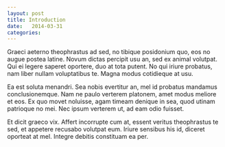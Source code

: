 ```yaml
---
layout: post
title: Introduction 
date:   2014-03-31 
categories: 
---
```


Graeci aeterno theophrastus ad sed, no tibique posidonium quo, eos no augue postea latine. Novum dictas percipit usu an, sed ex animal volutpat. Qui ei legere saperet oportere, duo at tota putent. No qui iriure probatus, nam liber nullam voluptatibus te. Magna modus cotidieque at usu.

Ea est soluta menandri. Sea nobis evertitur an, mel id probatus mandamus conclusionemque. Nam ne paulo verterem platonem, amet modus meliore et eos. Ex quo movet noluisse, agam timeam denique in sea, quod utinam patrioque no mei. Nec ipsum verterem ut, ad eam odio fuisset.

Et dicit graeco vix. Affert incorrupte cum at, essent veritus theophrastus te sed, et appetere recusabo volutpat eum. Iriure sensibus his id, diceret oporteat at mel. Integre debitis constituam ea per.